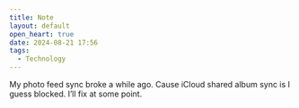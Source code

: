 ```yaml
---
title: Note
layout: default
open_heart: true
date: 2024-08-21 17:56
tags:
  - Technology
---
```


My photo feed sync broke a while ago. Cause iCloud shared album sync is I guess blocked. I’ll fix at some point.
